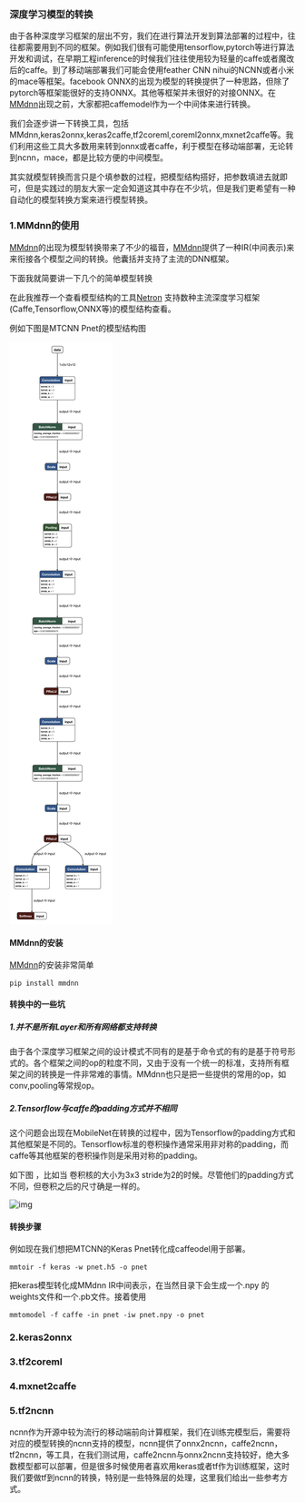### 深度学习模型的转换

由于各种深度学习框架的层出不穷，我们在进行算法开发到算法部署的过程中，往往都需要用到不同的框架。例如我们很有可能使用tensorflow,pytorch等进行算法开发和调试，在早期工程inference的时候我们往往使用较为轻量的caffe或者魔改后的caffe。到了移动端部署我们可能会使用feather CNN nihui的NCNN或者小米的mace等框架。facebook ONNX的出现为模型的转换提供了一种思路，但除了pytorch等框架能很好的支持ONNX。其他等框架并未很好的对接ONNX。在[MMdnn](https://github.com/Microsoft/MMdnn)出现之前，大家都把caffemodel作为一个中间体来进行转换。

我们会逐步讲一下转换工具，包括MMdnn,keras2onnx,keras2caffe,tf2coreml,coreml2onnx,mxnet2caffe等。我们利用这些工具大多数用来转到onnx或者caffe，利于模型在移动端部署，无论转到ncnn，mace，都是比较方便的中间模型。

其实就模型转换而言只是个填参数的过程，把模型结构搭好，把参数填进去就即可，但是实践过的朋友大家一定会知道这其中存在不少坑，但是我们更希望有一种自动化的模型转换方案来进行模型转换。

### 1.MMdnn的使用

[MMdnn](https://github.com/Microsoft/MMdnn)的出现为模型转换带来了不少的福音，[MMdnn](https://github.com/Microsoft/MMdnn)提供了一种IR(中间表示)来来衔接各个模型之间的转换。他囊括并支持了主流的DNN框架。

下面我就简要讲一下几个的简单模型转换

在此我推荐一个查看模型结构的工具[Netron](https://github.com/lutzroeder/Netron) 支持数种主流深度学习框架(Caffe,Tensorflow,ONNX等)的模型结构查看。

例如下图是MTCNN Pnet的模型结构图

![det1_](./det1_.png)



#### MMdnn的安装

[MMdnn](https://github.com/Microsoft/MMdnn)的安装非常简单

```
pip install mmdnn
```

#### 转换中的一些坑

##### 1.并不是所有Layer和所有网络都支持转换

由于各个深度学习框架之间的设计模式不同有的是基于命令式的有的是基于符号形式的。各个框架之间的op的粒度不同，又由于没有一个统一的标准，支持所有框架之间的转换是一件非常难的事情。MMdnn也只是把一些提供的常用的op，如conv,pooling等常规op。

##### 2.Tensorflow与caffe的padding方式并不相同

这个问题会出现在MobileNet在转换的过程中，因为Tensorflow的padding方式和其他框架是不同的。Tensorflow标准的卷积操作通常采用非对称的padding，而caffe等其他框架的卷积操作则是采用对称的padding。

如下图 ，比如当 卷积核的大小为3x3 stride为2的时候。尽管他们的padding方式不同，但卷积之后的尺寸确是一样的。

![img](https://github.com/Microsoft/MMdnn/wiki/image/mobilenet1.png)



#### 转换步骤

例如现在我们想把MTCNN的Keras Pnet转化成caffeodel用于部署。

```
mmtoir -f keras -w pnet.h5 -o pnet
```

把keras模型转化成MMdnn IR中间表示，在当然目录下会生成一个.npy 的weights文件和一个.pb文件。接着使用

```
mmtomodel -f caffe -in pnet -iw pnet.npy -o pnet
```

### 2.keras2onnx

### 3.tf2coreml

### 4.mxnet2caffe

### 5.tf2ncnn

ncnn作为开源中较为流行的移动端前向计算框架，我们在训练完模型后，需要将对应的模型转换的ncnn支持的模型，ncnn提供了onnx2ncnn，caffe2ncnn，tf2ncnn，等工具，在我们测试用，caffe2ncnn与onnx2ncnn支持较好，绝大多数模型都可以部署，但是很多时候使用者喜欢用keras或者tf作为训练框架，这时我们要做tf到ncnn的转换，特别是一些特殊层的处理，这里我们给出一些参考方式。

